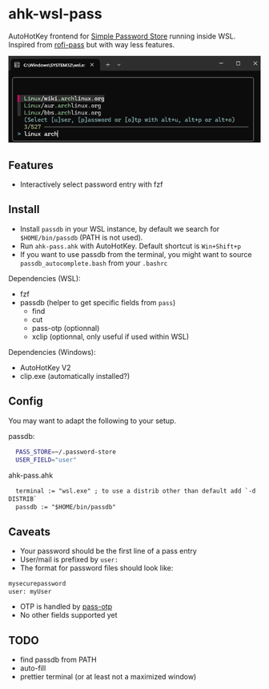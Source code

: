 # ahk-wsl-pass

AutoHotKey frontend for [Simple Password Store](https://www.passwordstore.org) running inside WSL.
Inspired from [rofi-pass](https://github.com/carnager/rofi-pass) but with way less features.

![Prompt Example](res/arch-prompt.png)

## Features
 - Interactively select password entry with fzf

## Install

 - Install `passdb` in your WSL instance, by default we search for `$HOME/bin/passdb` (PATH is not
used).
 - Run `ahk-pass.ahk` with AutoHotKey. Default shortcut is `Win+Shift+p`
 - If you want to use passdb from the terminal, you might want to source `passdb_autocomplete.bash`
from your `.bashrc`

Dependencies (WSL):
  - fzf
  - passdb (helper to get specific fields from `pass`)
    - find
    - cut
    - pass-otp (optionnal)
    - xclip (optionnal, only useful if used within WSL)

Dependencies (Windows):
  - AutoHotKey V2
  - clip.exe (automatically installed?)

## Config

You may want to adapt the following to your setup.

passdb:
```bash
  PASS_STORE=~/.password-store
  USER_FIELD="user"
```

ahk-pass.ahk
```ahk
  terminal := "wsl.exe" ; to use a distrib other than default add `-d DISTRIB`
  passdb := "$HOME/bin/passdb"
```

## Caveats
 - Your password should be the first line of a pass entry
 - User/mail is prefixed by `user:`
 - The format for password files should look like:
```
mysecurepassword
user: myUser
```
 - OTP is handled by [pass-otp](https://github.com/tadfisher/pass-otp)
 - No other fields supported yet

## TODO
 - find passdb from PATH
 - auto-fill
 - prettier terminal (or at least not a maximized window)
